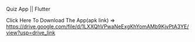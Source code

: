  Quiz App   ||  Flutter


Click Here To Download The App(apk link) => https://drive.google.com/file/d/1LXXQhVPwaNeExgKhYomAMb9KjvPtA3YE/view?usp=drive_link
